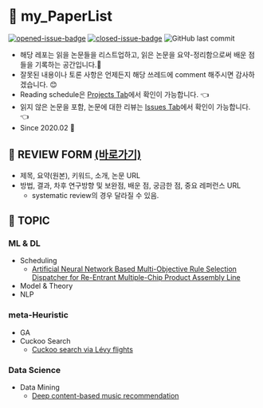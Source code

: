 # :page_facing_up: my_PaperList
[![opened-issue-badge](https://img.shields.io/github/issues/KGJsGit/my_PaperList)](https://github.com/KGJsGit/my_PaperList/issues)
[![closed-issue-badge](https://img.shields.io/github/issues-closed/KGJsGit/my_PaperList)](https://github.com/KGJsGit/my_PaperList/issues?q=is%3Aissue+is%3Aclosed)
![GitHub last commit](https://img.shields.io/github/last-commit/KGJsGit/my_PaperList.svg)
- 해당 레포는 읽을 논문들을 리스트업하고, 읽은 논문을 요약-정리함으로써 배운 점들을 기록하는 공간입니다.:closed_book:
- 잘못된 내용이나 토론 사항은 언제든지 해당 쓰레드에 comment 해주시면 감사하겠습니다. :blush:
- Reading schedule은 [Projects Tab](https://github.com/KGJsGit/my_PaperList/projects/1)에서 확인이 가능합니다. :point_left:
- 읽지 않은 논문을 포함, 논문에 대한 리뷰는 [Issues Tab](https://github.com/KGJsGit/my_PaperList/issues)에서 확인이 가능합니다. :point_left:
- Since 2020.02 :runner:

## :memo: REVIEW FORM [(바로가기)](https://github.com/KGJsGit/my_PaperList/blob/master/review_form.md)
- 제목, 요약(원본), 키워드, 소개, 논문 URL
- 방법, 결과, 차후 연구방향 및 보완점, 배운 점, 궁금한 점, 중요 레퍼런스 URL
  - systematic review의 경우 달라질 수 있음.

## :dart: TOPIC
### ML & DL
- Scheduling
  - [Artificial Neural Network Based Multi-Objective Rule Selection Dispatcher for Re-Entrant Multiple-Chip Product Assembly Line](https://github.com/KGJsGit/my_PaperList/issues/1)
- Model & Theory
- NLP
### meta-Heuristic
- GA
- Cuckoo Search
  - [Cuckoo search via Lévy flights](https://github.com/KGJsGit/my_PaperList/issues/2)
### Data Science
- Data Mining
  - [Deep content-based music recommendation](https://papers.nips.cc/paper/5004-deep-content-based-music-recommendation)
